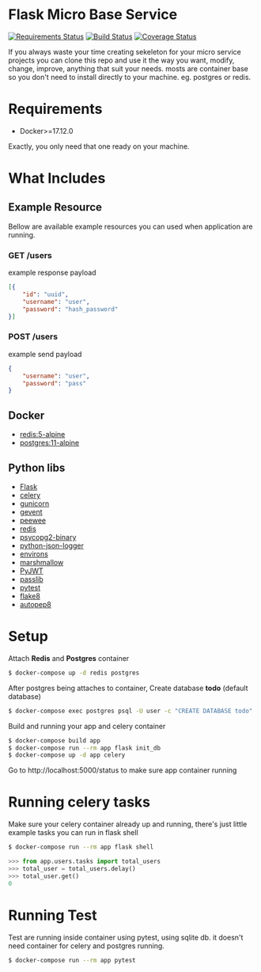# Flask Micro Base Service
[![Requirements Status](https://requires.io/github/rizha/flask-mbs/requirements.svg?branch=master)](https://requires.io/github/rizha/flask-mbs/requirements/?branch=master)
[![Build Status](https://travis-ci.org/rizha/flask-mbs.svg?branch=master)](https://travis-ci.org/rizha/flask-mbs)
[![Coverage Status](https://coveralls.io/repos/github/rizha/flask-mbs/badge.svg)](https://coveralls.io/github/rizha/flask-mbs)


If you always waste your time creating sekeleton for your micro service projects you can clone this repo and use it the way you want, modify, change, improve, anything that suit your needs. mosts are container base so you don't need to install directly to your machine. eg. postgres or redis.

# Requirements
* Docker>=17.12.0
  
Exactly, you only need that one ready on your machine.

# What Includes

## Example Resource
Bellow are available example resources you can used when application are running.

### GET /users
example response payload
```json
[{
	"id": "uuid",
	"username": "user",
	"password": "hash_password"
}]
```
### POST /users
example send payload
```json
{
	"username": "user",
	"password": "pass"
}
```

## Docker
* [redis:5-alpine](https://hub.docker.com/_/redis)
* [postgres:11-alpine](https://hub.docker.com/_/postgres)

## Python libs
* [Flask](http://flask.pocoo.org/)
* [celery](http://www.celeryproject.org/)
* [gunicorn](https://gunicorn.org/)
* [gevent](http://www.gevent.org/)
* [peewee](http://docs.peewee-orm.com/en/latest/)
* [redis](https://github.com/andymccurdy/redis-py)
* [psycopg2-binary](https://pypi.org/project/psycopg2-binary/)
* [python-json-logger](https://github.com/madzak/python-json-logger)
* [environs](https://github.com/sloria/environs)
* [marshmallow](https://marshmallow.readthedocs.io/en/3.0/)
* [PyJWT](https://github.com/jpadilla/pyjwt)
* [passlib](https://bitbucket.org/ecollins/passlib/wiki/Home)
* [pytest](https://docs.pytest.org/en/latest/)
* [flake8](http://flake8.pycqa.org/en/latest/)
* [autopep8](https://pypi.org/project/autopep8/)

# Setup
Attach **Redis** and **Postgres** container

```sh
$ docker-compose up -d redis postgres
```

After postgres being attaches to container, Create database **todo** (default database) 

```sh
$ docker-compose exec postgres psql -U user -c "CREATE DATABASE todo"
```

Build and running your app and celery container
```sh
$ docker-compose build app
$ docker-compose run --rm app flask init_db
$ docker-compose up -d app celery
```

Go to http://localhost:5000/status to make sure app container running


# Running celery tasks
Make sure your celery container already up and running, there's just little example tasks you can run in flask shell
```sh
$ docker-compose run --rm app flask shell
```

```python
>>> from app.users.tasks import total_users
>>> total_user = total_users.delay()
>>> total_user.get()
0
```

# Running Test
Test are running inside container using pytest, using sqlite db. it doesn't need container for celery and postgres running.
```sh
$ docker-compose run --rm app pytest
```